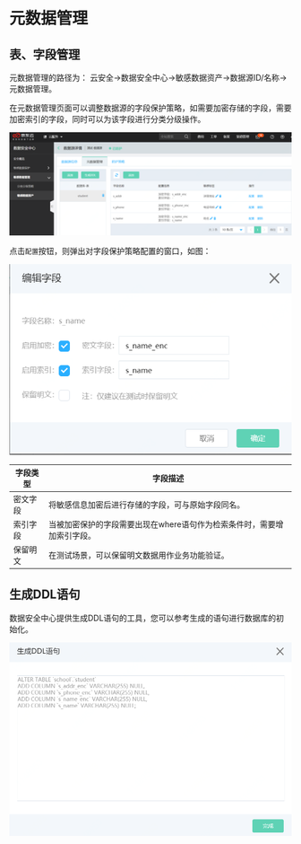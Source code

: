 # 元数据管理

## 表、字段管理

元数据管理的路径为： 云安全->数据安全中心->敏感数据资产->数据源ID/名称->元数据管理。

在元数据管理页面可以调整数据源的字段保护策略，如需要加密存储的字段，需要加密索引的字段，同时可以为该字段进行分类分级操作。

![](././image/Data-Centric-Audit-and-Protection/metadata-full.png)


点击`配置`按钮，则弹出对字段保护策略配置的窗口，如图：

![](./image/Data-Centric-Audit-and-Protection/metadata-policy.png)



字段类型 | 字段描述
---------|----------
 密文字段 | 将敏感信息加密后进行存储的字段，可与原始字段同名。
 索引字段 | 当被加密保护的字段需要出现在where语句作为检索条件时，需要增加索引字段。 
 保留明文 | 在测试场景，可以保留明文数据用作业务功能验证。


## 生成DDL语句

数据安全中心提供生成DDL语句的工具，您可以参考生成的语句进行数据库的初始化。

![](./image/Data-Centric-Audit-and-Protection/metadata-ddl.png)